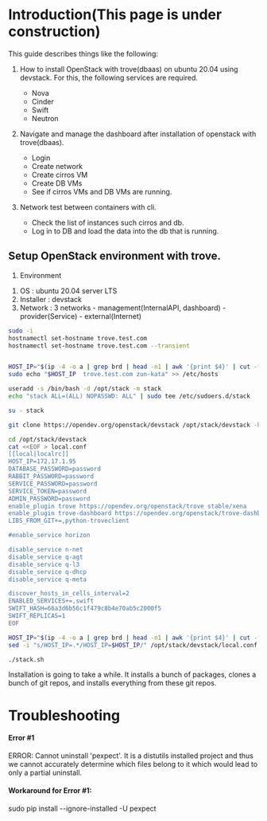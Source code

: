 # Introduction(This page is under construction)
This guide describes things like the following:
1. How to install OpenStack with trove(dbaas) on ubuntu 20.04 using devstack. For this, the following services are required.
   - Nova
   - Cinder
   - Swift
   - Neutron
    
2. Navigate and manage the dashboard after installation of openstack with trove(dbaas).    
   - Login
   - Create network
   - Create cirros VM
   - Create DB VMs
   - See if cirros VMs and DB VMs are running.

3. Network test between containers with cli.   
   - Check the list of instances such cirros and db.
   - Log in to DB and load the data into the db that is running.

## Setup OpenStack environment with trove.
1. Environment
  1) OS : ubuntu 20.04 server LTS
  2) Installer : devstack
  3) Network : 3 networks
    - management(InternalAPI, dashboard)
    - provider(Service)
    - external(Internet)

```sh
sudo -i
hostnamectl set-hostname trove.test.com
hostnamectl set-hostname trove.test.com --transient


HOST_IP="$(ip -4 -o a | grep brd | head -n1 | awk '{print $4}' | cut -f1 -d'/')"
sudo echo "$HOST_IP  trove.test.com zun-kata" >> /etc/hosts

useradd -s /bin/bash -d /opt/stack -m stack
echo "stack ALL=(ALL) NOPASSWD: ALL" | sudo tee /etc/sudoers.d/stack

su - stack

git clone https://opendev.org/openstack/devstack /opt/stack/devstack -b stable/xena

cd /opt/stack/devstack
cat <<EOF > local.conf
[[local|localrc]]
HOST_IP=172.17.1.95
DATABASE_PASSWORD=password
RABBIT_PASSWORD=password
SERVICE_PASSWORD=password
SERVICE_TOKEN=password
ADMIN_PASSWORD=password
enable_plugin trove https://opendev.org/openstack/trove stable/xena
enable_plugin trove-dashboard https://opendev.org/openstack/trove-dashboard stable/xena
LIBS_FROM_GIT+=,python-troveclient

#enable_service horizon

disable_service n-net
disable_service q-agt
disable_service q-l3
disable_service q-dhcp
disable_service q-meta

discover_hosts_in_cells_interval=2
ENABLED_SERVICES+=,swift
SWIFT_HASH=66a3d6b56c1f479c8b4e70ab5c2000f5
SWIFT_REPLICAS=1
EOF

HOST_IP="$(ip -4 -o a | grep brd | head -n1 | awk '{print $4}' | cut -f1 -d'/')"
sed -i "s/HOST_IP=.*/HOST_IP=$HOST_IP/" /opt/stack/devstack/local.conf

./stack.sh
```
Installation is going to take a while. It installs a bunch of packages, clones a bunch of git repos, and installs everything from these git repos.



# Troubleshooting
#### Error #1
ERROR: Cannot uninstall 'pexpect'. It is a distutils installed project and thus we cannot accurately determine which files belong to it which would lead to only a partial uninstall.
#### Workaround for Error #1:
sudo pip install --ignore-installed -U pexpect


